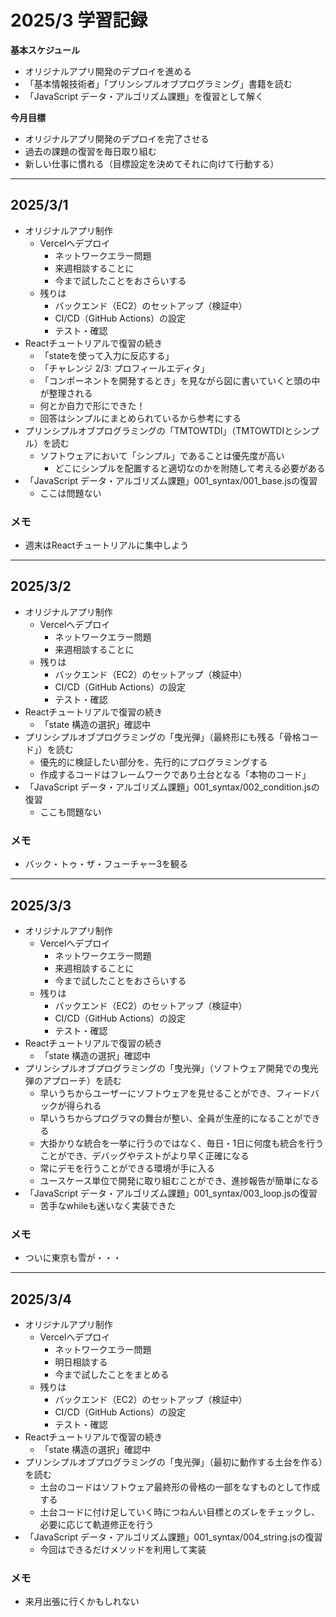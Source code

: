# 2025/3 学習記録

**基本スケジュール**
*  オリジナルアプリ開発のデプロイを進める
*  「基本情報技術者」「プリンシプルオブプログラミング」書籍を読む
*   「JavaScript データ・アルゴリズム課題」を復習として解く

**今月目標**

* オリジナルアプリ開発のデプロイを完了させる
* 過去の課題の復習を毎日取り組む
* 新しい仕事に慣れる（目標設定を決めてそれに向けて行動する）

***

## 2025/3/1
- オリジナルアプリ制作
     -  Vercelへデプロイ
          -  ネットワークエラー問題
          -  来週相談することに
          -  今まで試したことをおさらいする
     -  残りは
          -  バックエンド（EC2）のセットアップ（検証中）
          -  CI/CD（GitHub Actions）の設定
          -  テスト・確認
-   Reactチュートリアルで復習の続き
     -   「stateを使って入力に反応する」
     -   「チャレンジ 2/3: プロフィールエディタ」
       -   「コンポーネントを開発するとき」を見ながら図に書いていくと頭の中が整理される
       -   何とか自力で形にできた！
       -   回答はシンプルにまとめられているから参考にする
-   プリンシプルオブプログラミングの「TMTOWTDI」（TMTOWTDIとシンプル）を読む
     -   ソフトウェアにおいて「シンプル」であることは優先度が高い
          -   どこにシンプルを配置すると適切なのかを附随して考える必要がある
-   「JavaScript データ・アルゴリズム課題」001_syntax/001_base.jsの復習
     -  ここは問題ない
### メモ
-  週末はReactチュートリアルに集中しよう

***

## 2025/3/2
- オリジナルアプリ制作
     -  Vercelへデプロイ
          -  ネットワークエラー問題
          -  来週相談することに
     -  残りは
          -  バックエンド（EC2）のセットアップ（検証中）
          -  CI/CD（GitHub Actions）の設定
          -  テスト・確認
-   Reactチュートリアルで復習の続き
     -   「state 構造の選択」確認中
-   プリンシプルオブプログラミングの「曳光弾」（最終形にも残る「骨格コード」）を読む
     -   優先的に検証したい部分を、先行的にプログラミングする
     -   作成するコードはフレームワークであり土台となる「本物のコード」
-   「JavaScript データ・アルゴリズム課題」001_syntax/002_condition.jsの復習
     -  ここも問題ない
### メモ
-  バック・トゥ・ザ・フューチャー3を観る

***

## 2025/3/3
- オリジナルアプリ制作
     -  Vercelへデプロイ
          -  ネットワークエラー問題
          -  来週相談することに
          -  今まで試したことをおさらいする
     -  残りは
          -  バックエンド（EC2）のセットアップ（検証中）
          -  CI/CD（GitHub Actions）の設定
          -  テスト・確認
-   Reactチュートリアルで復習の続き
     -   「state 構造の選択」確認中
-   プリンシプルオブプログラミングの「曳光弾」（ソフトウェア開発での曳光弾のアプローチ）を読む
     -   早いうちからユーザーにソフトウェアを見せることができ、フィードバックが得られる
     -   早いうちからプログラマの舞台が整い、全員が生産的になることができる
     -   大掛かりな統合を一挙に行うのではなく、毎日・1日に何度も統合を行うことができ、デバッグやテストがより早く正確になる
     -   常にデモを行うことができる環境が手に入る
     -   ユースケース単位で開発に取り組むことができ、進捗報告が簡単になる
-   「JavaScript データ・アルゴリズム課題」001_syntax/003_loop.jsの復習
     -  苦手なwhileも迷いなく実装できた
### メモ
-  ついに東京も雪が・・・

***

## 2025/3/4
- オリジナルアプリ制作
     -  Vercelへデプロイ
          -  ネットワークエラー問題
          -  明日相談する
          -  今まで試したことをまとめる
     -  残りは
          -  バックエンド（EC2）のセットアップ（検証中）
          -  CI/CD（GitHub Actions）の設定
          -  テスト・確認
-   Reactチュートリアルで復習の続き
     -   「state 構造の選択」確認中
-   プリンシプルオブプログラミングの「曳光弾」（最初に動作する土台を作る）を読む
     -   土台のコードはソフトウェア最終形の骨格の一部をなすものとして作成する
     -   土台コードに付け足していく時につねんい目標とのズレをチェックし、必要に応じて軌道修正を行う
-   「JavaScript データ・アルゴリズム課題」001_syntax/004_string.jsの復習
     -  今回はできるだけメソッドを利用して実装
### メモ
-  来月出張に行くかもしれない
